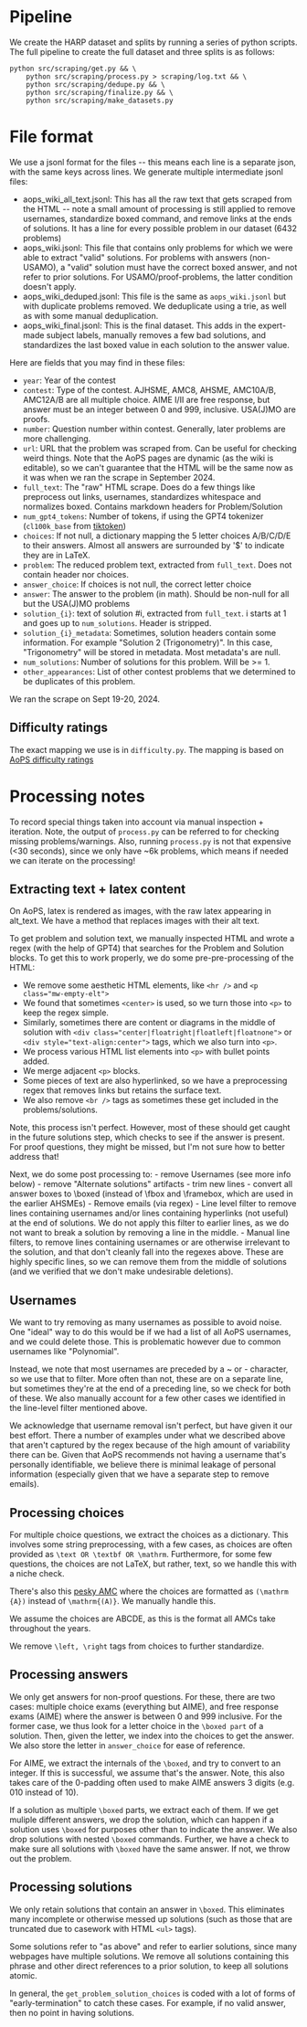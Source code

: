 # Pipeline

We create the HARP dataset and splits by running a series of python scripts. The full pipeline to create the full dataset and three splits is as follows:
```
python src/scraping/get.py && \
	python src/scraping/process.py > scraping/log.txt && \
	python src/scraping/dedupe.py && \
	python src/scraping/finalize.py && \
	python src/scraping/make_datasets.py
```

# File format

We use a jsonl format for the files -- this means each line is a separate json, with the same keys across lines. We generate multiple intermediate jsonl files: 

- aops_wiki_all_text.jsonl: This has all the raw text that gets scraped from the HTML -- note a small amount of processing is still applied to remove usernames, standardize boxed command, and remove links at the ends of solutions. It has a line for every possible problem in our dataset (6432 problems)
- aops_wiki.jsonl: This file that contains only problems for which we were able to extract "valid" solutions. For problems with answers (non-USAMO), a "valid" solution must have the correct boxed answer, and not refer to prior solutions. For USAMO/proof-problems, the latter condition doesn't apply.
- aops_wiki_deduped.jsonl: This file is the same as `aops_wiki.jsonl` but with duplicate problems removed. We deduplicate using a trie, as well as with some manual deduplication.
- aops_wiki_final.jsonl: This is the final dataset. This adds in the expert-made subject labels, manually removes a few bad solutions, and standardizes the last boxed value in each solution to the answer value.

Here are fields that you may find in these files:

- `year`: Year of the contest
- `contest`: Type of the contest. AJHSME, AMC8, AHSME, AMC10A/B, AMC12A/B are all multiple choice. AIME I/II are free response, but answer must be an integer between 0 and 999, inclusive. USA(J)MO are proofs.
- `number`: Question number within contest. Generally, later problems are more challenging.
- `url`: URL that the problem was scraped from. Can be useful for checking weird things. Note that the AoPS pages are dynamic (as the wiki is editable), so we can't guarantee that the HTML will be the same now as it was when we ran the scrape in September 2024.
- `full_text`: The "raw" HTML scrape. Does do a few things like preprocess out links, usernames, standardizes whitespace and normalizes boxed. Contains markdown headers for Problem/Solution
- `num_gpt4_tokens`: Number of tokens, if using the GPT4 tokenizer (`cl100k_base` from [tiktoken](https://github.com/openai/tiktoken))
- `choices`: If not null, a dictionary mapping the 5 letter choices A/B/C/D/E to their answers. Almost all answers are surrounded by '$' to indicate they are in LaTeX.
- `problem`: The reduced problem text, extracted from `full_text`. Does not contain header nor choices.
- `answer_choice`: If choices is not null, the correct letter choice
- `answer`: The answer to the problem (in math). Should be non-null for all but the USA(J)MO problems
- `solution_{i}`: text of solution #i, extracted from `full_text`. i starts at 1 and goes up to `num_solutions`. Header is stripped.
- `solution_{i}_metadata`: Sometimes, solution headers contain some information. For example "Solution 2 (Trigonometry)". In this case, "Trigonometry" will be stored in metadata. Most metadata's are null.
- `num_solutions`: Number of solutions for this problem. Will be >= 1.
- `other_appearances`: List of other contest problems that we determined to be duplicates of this problem.

We ran the scrape on Sept 19-20, 2024.

## Difficulty ratings

The exact mapping we use is in `difficulty.py`. The mapping is based on [AoPS difficulty ratings](https://artofproblemsolving.com/wiki/index.php/AoPS_Wiki:Competition_ratings)

# Processing notes

To record special things taken into account via manual inspection + iteration. Note, the output of `process.py` can be referred to for checking missing problems/warnings. Also, running `process.py` is not that expensive (<30 seconds), since we only have ~6k problems, which means if needed we can iterate on the processing!

## Extracting text + latex content

On AoPS, latex is rendered as images, with the raw latex appearing in alt_text. We have a method that replaces images with their alt text.

To get problem and solution text, we manually inspected HTML and wrote a regex (with the help of GPT4) that searches for the Problem and Solution blocks. To get this to work properly, we do some pre-pre-processing of the HTML:

- We remove some aesthetic HTML elements, like `<hr />` and `<p class="mw-empty-elt">`
- We found that sometimes `<center>` is used, so we turn those into `<p>` to keep the regex simple.
- Similarly, sometimes there are content or diagrams in the middle of solution with `<div class="center|floatright|floatleft|floatnone">` or `<div style="text-align:center">` tags, which we also turn into `<p>`.
- We process various HTML list elements into `<p>` with bullet points added.
- We merge adjacent `<p>` blocks. 
- Some pieces of text are also hyperlinked, so we have a preprocessing regex that removes links but retains the surface text. 
- We also remove `<br />` tags as sometimes these get included in the problems/solutions.

Note, this process isn't perfect. However, most of these should get caught in the future solutions step, which checks to see if the answer is present. For proof questions, they might be missed, but I'm not sure how to better address that!

Next, we do some post processing to:
	- remove Usernames (see more info below)
	- remove "Alternate solutions" artifacts 
	- trim new lines
	- convert all answer boxes to \boxed (instead of \fbox and \framebox, which are used in the earlier AHSMEs)
	- Remove emails (via regex)
	- Line level filter to remove lines containing usernames and/or lines containing hyperlinks (not useful) at the end of solutions. We do not apply this filter to earlier lines, as we do not want to break a solution by removing a line in the middle.
	- Manual line filters, to remove lines containing usernames or are otherwise irrelevant to the solution, and that don't cleanly fall into the regexes above. These are highly specific lines, so we can remove them from the middle of solutions (and we verified that we don't make undesirable deletions).

## Usernames

We want to try removing as many usernames as possible to avoid noise. One "ideal" way to do this would be if we had a list of all AoPS usernames, and we could delete those. This is problematic however due to common usernames like "Polynomial".

Instead, we note that most usernames are preceded by a \~ or \- character, so we use that to filter. More often than not, these are on a separate line, but sometimes they're at the end of a preceding line, so we check for both of these. We also manually account for a few other cases we identified in the line-level filter mentioned above.

We acknowledge that username removal isn't perfect, but have given it our best effort. There a number of examples under what we described above that aren't captured by the regex because of the high amount of variability there can be. Given that AoPS recommends not having a username that's personally identifiable, we believe there is minimal leakage of personal information (especially given that we have a separate step to remove emails).

## Processing choices

For multiple choice questions, we extract the choices as a dictionary. This involves some string preprocessing, with a few cases, as choices are often provided as `\text OR \textbf OR \mathrm`. Furthermore, for some few questions, the choices are not LaTeX, but rather, text, so we handle this with a niche check.

There's also this [pesky AMC](https://artofproblemsolving.com/wiki/index.php/2005_AMC_12A_Problems) where the choices are formatted as `(\mathrm {A})` instead of `\mathrm{(A)}`. We manually handle this.

We assume the choices are ABCDE, as this is the format all AMCs take throughout the years.

We remove `\left, \right` tags from choices to further standardize.

## Processing answers

We only get answers for non-proof questions. For these, there are two cases: multiple choice exams (everything but AIME), and free response exams (AIME) where the answer is between 0 and 999 inclusive. For the former case, we thus look for a letter choice in the `\boxed part` of a solution. Then, given the letter, we index into the choices to get the answer. We also store the letter in `answer_choice` for ease of reference.

For AIME, we extract the internals of the `\boxed`, and try to convert to an integer. If this is successful, we assume that's the answer. Note, this also takes care of the 0-padding often used to make AIME answers 3 digits (e.g. 010 instead of 10).

If a solution as multiple `\boxed` parts, we extract each of them. If we get muliple different answers, we drop the solution, which can happen if a solution uses `\boxed` for purposes other than to indicate the answer. We also drop solutions with nested `\boxed` commands. Further, we have a check to make sure all solutions with `\boxed` have the same answer. If not, we throw out the problem.

## Processing solutions

We only retain solutions that contain an answer in `\boxed`. This eliminates many incomplete or otherwise messed up solutions (such as those that are truncated due to casework with HTML `<ul>` tags). 

Some solutions refer to "as above" and refer to earlier solutions, since many webpages have multiple solutions. We remove all solutions containing this phrase and other direct references to a prior solution, to keep all solutions atomic.

In general, the `get_problem_solution_choices` is coded with a lot of forms of "early-termination" to catch these cases. For example, if no valid answer, then no point in having solutions. 
